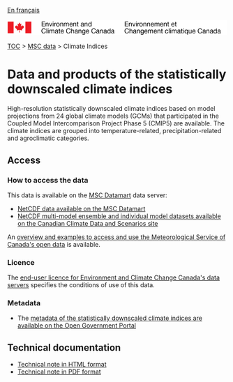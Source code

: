 [En français](readme_climateindices_fr.md)

![ECCC logo](../../img_eccc-logo.png)

[TOC](../../readme_en.md) > [MSC data](../readme_en.md) > Climate Indices

# Data and products of the statistically downscaled climate indices

High-resolution statistically downscaled climate indices based on model projections from 24 global climate models (GCMs) that participated in the Coupled Model Intercomparison Project Phase 5 (CMIP5) are available. The climate indices are grouped into temperature-related, precipitation-related and agroclimatic categories.

## Access

### How to access the data

This data is available on the [MSC Datamart](../../msc-datamart/readme_en.md) data server:

* [NetCDF data available on the MSC Datamart](readme_climateindices-datamart_en.md)
* [NetCDF multi-model ensemble and individual model datasets available on the Canadian Climate Data and Scenarios site](http://climate-scenarios.canada.ca/?page=downscaled-indices-data)

An [overview and examples to access and use the Meteorological Service of Canada's open data](../../usage/readme_en.md) is available.

### Licence

The [end-user licence for Environment and Climate Change Canada's data servers](../../licence/readme_en.md) specifies the conditions of use of this data.

### Metadata

* The [metadata of the statistically downscaled climate indices are available on the Open Government Portal](https://open.canada.ca/data/en/dataset/0a896af8-f2be-4cf5-a745-2e1792db04a1)

## Technical documentation

* [Technical note in HTML format](http://climate-scenarios.canada.ca/index.php?page=downscaled-indices-notes)
* [Technical note in PDF format](https://collaboration.cmc.ec.gc.ca/cmc/cmos/public_doc/msc-data/climate_indices/INDICES_Technical_Documentation_en.pdf)
